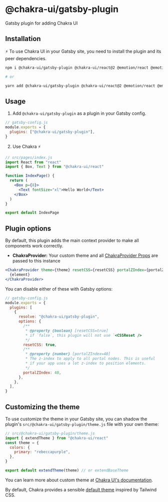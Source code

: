 # @chakra-ui/gatsby-plugin

Gatsby plugin for adding Chakra UI

## Installation

⚡ To use Chakra UI in your Gatsby site, you need to install the plugin and its
peer dependencies.

```sh
npm i @chakra-ui/gatsby-plugin @chakra-ui/react@2 @emotion/react @emotion/styled framer-motion

# or

yarn add @chakra-ui/gatsby-plugin @chakra-ui/react@2 @emotion/react @emotion/styled framer-motion
```

## Usage

1. Add `@chakra-ui/gatsby-plugin` as a plugin in your Gatsby config.

```js
// gatsby-config.js
module.exports = {
  plugins: ["@chakra-ui/gatsby-plugin"],
}
```

2. Use Chakra ⚡

```jsx
// src/pages/index.js
import React from "react"
import { Box, Text } from "@chakra-ui/react"

function IndexPage() {
  return (
    <Box p={8}>
      <Text fontSize="xl">Hello World</Text>
    </Box>
  )
}

export default IndexPage
```

## Plugin options

By default, this plugin adds the main context provider to make all components
work correctly.

- **ChakraProvider:** Your custom theme and all
  [ChakraProvider Props](https://v2.chakra-ui.com/docs/getting-started#chakraprovider-props)
  are passed to this instance

```jsx
<ChakraProvider theme={theme} resetCSS={resetCSS} portalZIndex={portalZIndex}>
  {element}
</ChakraProvider>
```

You can disable either of these with Gatsby options:

```js
// gatsby-config.js
module.exports = {
  plugins: [
    {
      resolve: "@chakra-ui/gatsby-plugin",
      options: {
        /**
         * @property {boolean} [resetCSS=true]
         * if `false`, this plugin will not use `<CSSReset />
         */
        resetCSS: true,
        /**
         * @property {number} [portalZIndex=40]
         * The z-index to apply to all portal nodes. This is useful
         * if your app uses a lot z-index to position elements.
         */
        portalZIndex: 40,
      },
    },
  ],
}
```

## Customizing the theme

To use customize the theme in your Gatsby site, you can shadow the plugin's
`src/@chakra-ui/gatsby-plugin/theme.js` file with your own theme:

```js
// src/@chakra-ui/gatsby-plugin/theme.js
import { extendTheme } from "@chakra-ui/react"
const theme = {
  colors: {
    primary: "rebeccapurple",
  },
}

export default extendTheme(theme) // or extendBaseTheme
```

You can learn more about custom theme at
[Chakra UI's documentation](https://chakra-ui.com/theme).

By default, Chakra provides a sensible
[default theme](https://github.com/chakra-ui/chakra-ui/tree/main/packages/theme)
inspired by Tailwind CSS.
